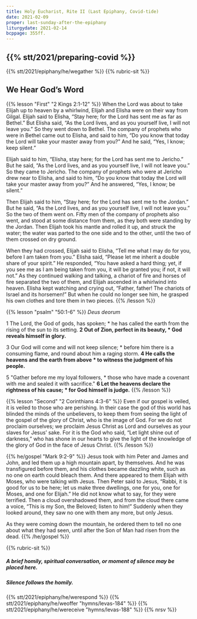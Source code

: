 ```yaml
---
title: Holy Eucharist, Rite II (Last Epiphany, Covid-tide)
date: 2021-02-09
proper: last-sunday-after-the-epiphany
liturgydate: 2021-02-14
bcppage: 355ff.
---
```

{{% stt/2021/preparing-covid %}}
---
{{% stt/2021/epiphany/he/wegather %}}
{{% rubric-sit %}}
## We Hear God’s Word
{{% lesson "First" "2 Kings 2:1-12" %}}
When the Lord was about to take Elijah up to heaven by a whirlwind, Elijah and Elisha were on their way from Gilgal. Elijah said to Elisha, “Stay here; for the Lord has sent me as far as Bethel.” But Elisha said, “As the Lord lives, and as you yourself live, I will not leave you.” So they went down to Bethel. The company of prophets who were in Bethel came out to Elisha, and said to him, “Do you know that today the Lord will take your master away from you?” And he said, “Yes, I know; keep silent.”

Elijah said to him, “Elisha, stay here; for the Lord has sent me to Jericho.” But he said, “As the Lord lives, and as you yourself live, I will not leave you.” So they came to Jericho. The company of prophets who were at Jericho drew near to Elisha, and said to him, “Do you know that today the Lord will take your master away from you?” And he answered, “Yes, I know; be silent.”

Then Elijah said to him, “Stay here; for the Lord has sent me to the Jordan.” But he said, “As the Lord lives, and as you yourself live, I will not leave you.” So the two of them went on. Fifty men of the company of prophets also went, and stood at some distance from them, as they both were standing by the Jordan. Then Elijah took his mantle and rolled it up, and struck the water; the water was parted to the one side and to the other, until the two of them crossed on dry ground.

When they had crossed, Elijah said to Elisha, “Tell me what I may do for you, before I am taken from you.” Elisha said, “Please let me inherit a double share of your spirit.” He responded, “You have asked a hard thing; yet, if you see me as I am being taken from you, it will be granted you; if not, it will not.” As they continued walking and talking, a chariot of fire and horses of fire separated the two of them, and Elijah ascended in a whirlwind into heaven. Elisha kept watching and crying out, “Father, father! The chariots of Israel and its horsemen!” But when he could no longer see him, he grasped his own clothes and tore them in two pieces.
{{% /lesson %}}

{{% lesson "psalm" "50:1-6" %}}
_Deus deorum_

1 The Lord, the God of gods, has spoken; *
he has called the earth from the rising of the sun to its setting.
**2 Out of Zion, perfect in its beauty, *
God reveals himself in glory.**

3 Our God will come and will not keep silence; *
before him there is a consuming flame,
	and round about him a raging storm.
**4 He calls the heavens and the earth from above *
to witness the judgment of his people.**

5 "Gather before me my loyal followers, *
those who have made a covenant with me
	and sealed it with sacrifice."
**6 Let the heavens declare the rightness of his cause; *
for God himself is judge.**
{{% /lesson %}}

{{% lesson "Second"  "2 Corinthians 4:3-6" %}}
Even if our gospel is veiled, it is veiled to those who are perishing. In their case the god of this world has blinded the minds of the unbelievers, to keep them from seeing the light of the gospel of the glory of Christ, who is the image of God. For we do not proclaim ourselves; we proclaim Jesus Christ as Lord and ourselves as your slaves for Jesus’ sake. For it is the God who said, “Let light shine out of darkness,” who has shone in our hearts to give the light of the knowledge of the glory of God in the face of Jesus Christ.
{{% /lesson %}}

{{% he/gospel "Mark 9:2-9" %}}
Jesus took with him Peter and James and John, and led them up a high mountain apart, by themselves. And he was transfigured before them, and his clothes became dazzling white, such as no one on earth could bleach them. And there appeared to them Elijah with Moses, who were talking with Jesus. Then Peter said to Jesus, “Rabbi, it is good for us to be here; let us make three dwellings, one for you, one for Moses, and one for Elijah.” He did not know what to say, for they were terrified. Then a cloud overshadowed them, and from the cloud there came a voice, “This is my Son, the Beloved; listen to him!” Suddenly when they looked around, they saw no one with them any more, but only Jesus.

As they were coming down the mountain, he ordered them to tell no one about what they had seen, until after the Son of Man had risen from the dead.
{{% /he/gospel %}}

{{% rubric-sit %}}
##### A brief homily, spiritual conversation, or moment of silence may be placed here.
##### Silence follows the homily.

{{% stt/2021/epiphany/he/werespond %}}
{{% stt/2021/epiphany/he/weoffer "hymns/levas-184" %}}
{{% stt/2021/epiphany/he/wereceive "hymns/levas-188" %}}
{{% nrsv %}}
